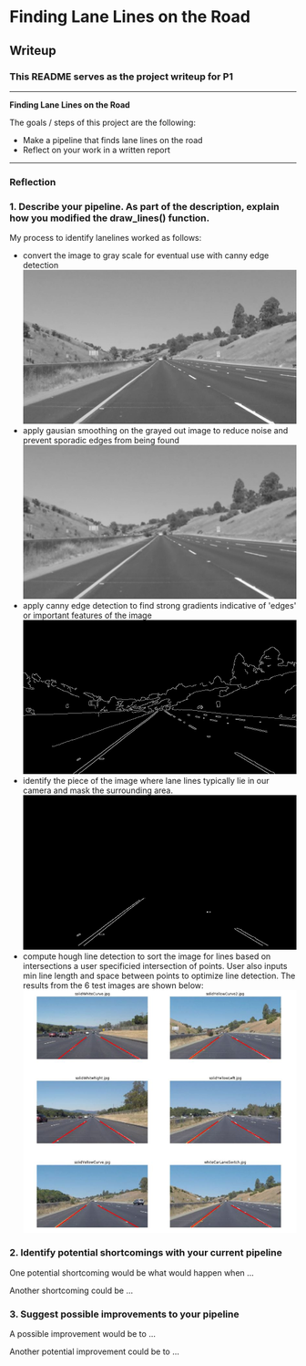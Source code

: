 # **Finding Lane Lines on the Road** 

## Writeup

### This README serves as the project writeup for P1

---

**Finding Lane Lines on the Road**

The goals / steps of this project are the following:
* Make a pipeline that finds lane lines on the road
* Reflect on your work in a written report


[//]: # (Image References)

[image1]: ./images/grayscale.jpg "Grayscale"
[image2]: ./images/gaussian-blur.jpg "blur"
[image3]: ./images/canny-edge.jpg "Canny Edge"
[image4]: ./images/masked-image.jpg "Masked-image"
[image5]: ./images/Output.JPG "Output"

---

### Reflection

### 1. Describe your pipeline. As part of the description, explain how you modified the draw_lines() function.

My process to identify lanelines worked as follows:
- convert the image to gray scale for eventual use with canny edge detection
![image1]
- apply gausian smoothing on the grayed out image to reduce noise and prevent sporadic edges from being found
![image2]
- apply canny edge detection to find strong gradients indicative of 'edges' or important features of the image
![image3]
- identify the piece of the image where lane lines typically lie in our camera and mask the surrounding area.
![image4]
- compute hough line detection to sort the image for lines based on intersections a user specificied intersection of points. User also inputs min line length and space between points to optimize line detection. The results from the 6 test images are shown below: 
![image5] 


### 2. Identify potential shortcomings with your current pipeline


One potential shortcoming would be what would happen when ... 

Another shortcoming could be ...


### 3. Suggest possible improvements to your pipeline

A possible improvement would be to ...

Another potential improvement could be to ...
